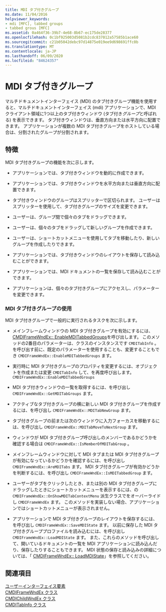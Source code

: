 ```yaml
---
title: MDI タブ付きグループ
ms.date: 11/04/2016
helpviewer_keywords:
- mdi [MFC], tabbed groups
- tabbed grous [MFC]
ms.assetid: 0a464f36-39b7-4e68-8b67-ec175de28377
ms.openlocfilehash: 0c1bf925003d5081b2cdc837012a57585b1ace60
ms.sourcegitcommit: c21b05042debc97d14875e019ee9d698691ffc0b
ms.translationtype: MT
ms.contentlocale: ja-JP
ms.lasthandoff: 06/09/2020
ms.locfileid: "84624357"
---
```

# <a name="mdi-tabbed-groups"></a>MDI タブ付きグループ

マルチドキュメントインターフェイス (MDI) のタブ付きグループ機能を使用すると、マルチドキュメントインターフェイス (mdi) アプリケーションで、MDI クライアント領域に1つ以上のタブ付きウィンドウ (タブ付き*グループ*と呼ばれる) を表示できます。 タブ付きウィンドウは、垂直方向または水平方向に配置できます。 アプリケーションが複数の MDI タブ付きグループをホストしている場合は、分割されたグループが分割されます。

## <a name="features"></a>特徴

MDI タブ付きグループの機能を次に示します。

- アプリケーションでは、タブ付きウィンドウを動的に作成できます。

- アプリケーションでは、タブ付きウィンドウを水平方向または垂直方向に配置できます。

- タブ付きウィンドウのグループはスプリッターで区切られます。 ユーザーはスプリッターを使用して、タブ付きグループのサイズを変更できます。

- ユーザーは、グループ間で個々のタブをドラッグできます。

- ユーザーは、個々のタブをドラッグして新しいグループを作成できます。

- ユーザーは、ショートカットメニューを使用してタブを移動したり、新しいグループを作成したりできます。

- アプリケーションでは、タブ付きウィンドウのレイアウトを保存して読み込むことができます。

- アプリケーションでは、MDI ドキュメントの一覧を保存して読み込むことができます。

- アプリケーションは、個々のタブ付きグループにアクセスし、パラメーターを変更できます。

### <a name="using-mdi-tabbed-groups"></a>MDI タブ付きグループの使用

MDI タブ付きグループで一般的に実行されるタスクを次に示します。

- メインフレームウィンドウの MDI タブ付きグループを有効にするには、 [CMDIFrameWndEx:: EnableMDITabbedGroups](reference/cmdiframewndex-class.md#enablemditabbedgroups)を呼び出します。 このメソッドの2番目のパラメーターは、クラスのインスタンスです `CMDITabInfo` 。 を呼び出す前に、既定のパラメーターを使用することも、変更することもでき `CMDIFrameWndEx::EnableMDITabbedGroups` ます。

- 実行時に MDI タブ付きグループのプロパティを変更するには、オブジェクトを作成または変更 `CMDITabInfo` して、を再度呼び出します。 `CMDIFrameWndEx::EnableMDITabbedGroups`

- MDI タブ付きウィンドウの一覧を取得するには、を呼び出し `CMDIFrameWndEx::GetMDITabGroups` ます。

- アクティブなタブ付きグループの横に新しい MDI タブ付きグループを作成するには、を呼び出し `CMDIFrameWndEx::MDITabNewGroup` ます。

- タブ付きグループの前または次のウィンドウに入力フォーカスを移動するには、を呼び出し `CMDIFrameWndEx::MDITabMoveToNextGroup` ます。

- ウィンドウが MDI タブ付きグループ呼び出しのメンバーであるかどうかを確認する場合は `CMDIFrameWndEx::IsMemberOfMDITabGroup` 。

- メインフレームウィンドウに対して MDI タブまたは MDI タブ付きグループが有効になっているかどうかを確認するには、を呼び出し `CMDIFrameWndEx::AreMDITabs` ます。 MDI タブ付きグループが有効かどうかを判断するには、を呼び出し `CMDIFrameWndEx::IsMDITabbedGroup` ます。

- ユーザーがタブをクリックしたとき、または別の MDI タブ付きグループにドラッグしたときにショートカットメニューを表示するには、の `CMDIFrameWndEx::OnShowMDITabContextMenu` 派生クラスでをオーバーライドし `CMDIFrameWndEx` ます。 このメソッドを実装しない場合、アプリケーションではショートカットメニューが表示されません。

- アプリケーションで MDI タブ付きグループのレイアウトを保存するには、を呼び出し `CMDIFrameWndEx::SaveMDIState` ます。 以前に保存した MDI タブ付きグループプロファイルを読み込むには、を呼び出し `CMDIFrameWndEx::LoadMDIState` ます。 また、これらのメソッドを呼び出して、開いているドキュメントの一覧を MDI アプリケーションに読み込んだり、保存したりすることもできます。 MDI 状態の保存と読み込みの詳細については、「 [CMDIFrameWndEx:: LoadMDIState](reference/cmdiframewndex-class.md#loadmdistate)」を参照してください。

## <a name="see-also"></a>関連項目

[ユーザーインターフェイス要素](user-interface-elements-mfc.md)<br/>
[CMDIFrameWndEx クラス](reference/cmdiframewndex-class.md)<br/>
[CMDIChildWndEx クラス](reference/cmdichildwndex-class.md)<br/>
[CMDITabInfo クラス](reference/cmditabinfo-class.md)
